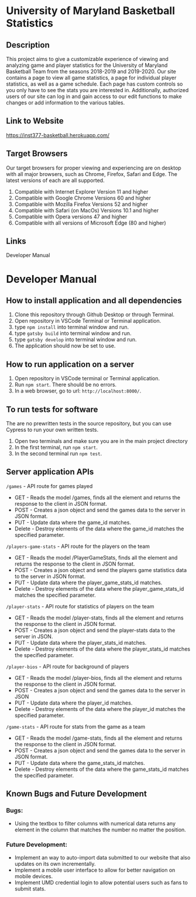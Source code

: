 # University of Maryland Basketball Statistics 
## Description 

This project aims to give a customizable experience of viewing and analyzing game and player statistics for the University of Maryland Basketball Team from the seasons 2018-2019 and 2019-2020. Our site contains a page to view all game statistics, a page for individual player statistics, as well as a game schedule. Each page has custom controls so you only have to see the stats you are interested in. Additionally, authorized users of our site can log in and gain access to our edit functions to make changes or add information to the various tables.

## Link to Website 
https://inst377-basketball.herokuapp.com/  

## Target Browsers
Our target browsers for proper viewing and experiencing are on desktop with all major browsers, such as Chrome, Firefox, Safari and Edge. The latest versions of each are all supported. 
1. Compatible with Internet Explorer Version 11 and higher 
2. Compatible with Google Chrome Versions 60 and higher 
3. Compatible with Mozilla Firefox Versions 52 and higher 
4. Compatible with Safari (on MacOs) Versions 10.1 and higher 
5. Compatible with Opera versions 47 and higher 
6. Compatible with all versions of Microsoft Edge (80 and higher)



## Links 
Developer Manual 

# Developer Manual

## How to install application and all dependencies
1. Clone this repository through Github Desktop or through Terminal.
2. Open repository in VSCode Terminal or Terminal application.
3. type ```npm install``` into terminal window and run.
4. type ```gatsby build``` into terminal window and run.
5. type ```gatsby develop``` into terminal window and run.
6. The application should now be set to use.

## How to run application on a server
1. Open repository in VSCode terminal or Terminal application.
2. Run ```npm start```. There should be no errors.
3. In a web browser, go to url: ```http://localhost:8000/```.

## To run tests for software
The are no prewritten tests in the source repository, but you can use Cypress to run your own written tests.
1. Open two terminals and make sure you are in the main project directory
2. In the first terminal, run ```npm start```.
3. In the second terminal run ```npm test```.

## Server application APIs
```/games``` - API route for games played
* GET - Reads the model /games, finds all the element and returns the response to the client in JSON format.
* POST - Creates a json object and send the games data to the server in JSON format.
* PUT - Update data where the game_id matches. 
* Delete - Destroy elements of the data where the game_id matches the specified parameter.

```/players-game-stats``` - API route for the players on the team
* GET - Reads the model /PlayerGameStats, finds all the element and returns the response to the client in JSON format.
* POST - Creates a json object and send the players game statistics data to the server in JSON format.
* PUT - Update data where the player_game_stats_id matches.
* Delete - Destroy elements of the data where the player_game_stats_id matches the specified parameter.

```/player-stats``` - API route for statistics of players on the team 
* GET - Reads the model /player-stats, finds all the element and returns the response to the client in JSON format.
* POST - Creates a json object and send the player-stats data to the server in JSON.
* PUT - Update data where the player_stats_id matches. 
* Delete - Destroy elements of the data where the player_stats_id matches the specified parameter.


```/player-bios``` - API route for background of players
* GET - Reads the model /player-bios, finds all the element and returns the response to the client in JSON format.
* POST - Creates a json object and send the games data to the server in JSON 
* PUT - Update data where the player_id matches. 
* Delete - Destroy elements of the data where the player_id matches the specified parameter.



```/game-stats``` - API route for stats from the game as a team 
* GET - Reads the model /game-stats, finds all the element and returns the response to the client in JSON format.
* POST - Creates a json object and send the games data to the server in JSON format.
* PUT - Update data where the game_stats_id matches. 
* Delete - Destroy elements of the data where the game_stats_id matches the specified parameter.

## Known Bugs and Future Development
### Bugs:
- Using the textbox to filter columns with numerical data returns
any element in the column that matches the number no matter the position.



### Future Development: 
* Implement an way to auto-import data submitted to our website that also updates on its own incrementally.
* Implement a mobile user interface to allow for better navigation on mobile devices.
* Implement UMD credential login to allow potential users such as fans to submit stats.